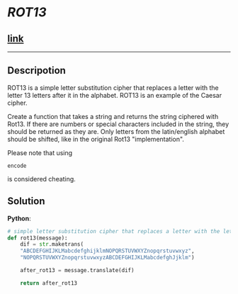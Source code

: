 # **_ROT13_**

## [**link**](https://www.codewars.com/kata/530e15517bc88ac656000716)

---

## **Descripotion**

ROT13 is a simple letter substitution cipher that replaces a letter with the letter 13 letters after it in the alphabet. ROT13 is an example of the Caesar cipher.

Create a function that takes a string and returns the string ciphered with Rot13. If there are numbers or special characters included in the string, they should be returned as they are. Only letters from the latin/english alphabet should be shifted, like in the original Rot13 "implementation".

Please note that using

```
encode
```

is considered cheating.

## **Solution**

**Python**:

```python
# simple letter substitution cipher that replaces a letter with the letter
def rot13(message):
    dif = str.maketrans(
    "ABCDEFGHIJKLMabcdefghijklmNOPQRSTUVWXYZnopqrstuvwxyz",
    "NOPQRSTUVWXYZnopqrstuvwxyzABCDEFGHIJKLMabcdefghJjklm")

    after_rot13 = message.translate(dif)

    return after_rot13
```
